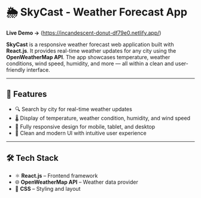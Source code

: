 # 🌦️ SkyCast - Weather Forecast App

**Live Demo →** (https://incandescent-donut-df79e0.netlify.app/)

**SkyCast** is a responsive weather forecast web application built with **React.js**. It provides real-time weather updates for any city using the **OpenWeatherMap API**. The app showcases temperature, weather conditions, wind speed, humidity, and more — all within a clean and user-friendly interface.

---

## 🚀 Features

- 🔍 Search by city for real-time weather updates  
- 🌡️ Display of temperature, weather condition, humidity, and wind speed  
- 📱 Fully responsive design for mobile, tablet, and desktop  
- 🎨 Clean and modern UI with intuitive user experience  

---

## 🛠️ Tech Stack

- ⚛️ **React.js** – Frontend framework  
- 🌐 **OpenWeatherMap API** – Weather data provider  
- 🎨 **CSS** – Styling and layout  


